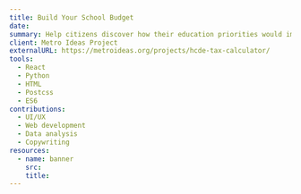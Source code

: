 ```yaml
---
title: Build Your School Budget
date:
summary: Help citizens discover how their education priorities would impact school system financing.
client: Metro Ideas Project
externalURL: https://metroideas.org/projects/hcde-tax-calculator/
tools:
  - React
  - Python
  - HTML
  - Postcss
  - ES6
contributions:
  - UI/UX
  - Web development
  - Data analysis
  - Copywriting
resources:
  - name: banner
    src:
    title:
---
```

